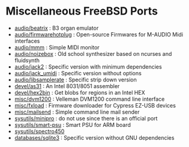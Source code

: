 # Miscellaneous FreeBSD Ports

* [audio/beatrix](https://people.dsv.su.se/~fk/beatrix_home.html) : B3 organ emulator
* [audio/firmwarehotplug](https://github.com/lhondareyte/firmwarehotplug) : Open-source Firmwares for M-AUDIO Midi interfaces
* [audio/mmm](https://github.com/lhondareyte/mmm) : Simple MIDI monitor
* [audio/noizebox](https://github.com/lhondareyte/noizebox) : Old school synthesizer based on ncurses and fluidsynth
* [audio/jack2](https://jackaudio.org) : Specific version with minimum dependencies
* [audio/jack_umidi](http://www.selasky.org/hans_petter) : Specific version without options
* [audio/libsamplerate](http://www.mega-nerd.com/SRC/) : Specific strip down version
* [devel/as31](https://www.pjrc.com/tech/8051/tools/as31_old.html) : An Intel 8031/8051 assembler
* [devel/hex2bin](https://github.com/bradgrantham/hex2bin) : Get blobs for regions in an Intel HEX 
* [misc/dvm1200](https://github.com/lhondareyte/dvm1200) : Velleman DVM1200 command line interface
* [misc/fxload](https://github.com/lhondareyte/firmwarehotplug) : Firmware downloader for Cypress EZ-USB devices
* [misc/mailsend](https://github.com/muquit/mailsend/) : Simple command line mail sender
* [sysutils/minipro](https://gitlab.com/DavidGriffith/minipro/) : do not use since there is an official port
* [sysutils/smart-psu](https://github.com/lhondareyte/smart-psu) : Smart PSU for ARM board
* [sysutils/spectro450](https://github.com/lhondareyte/spectro450-core)
* [databases/sqlite3](https://www.sqlite.org) : Specific version without GNU dependencies

